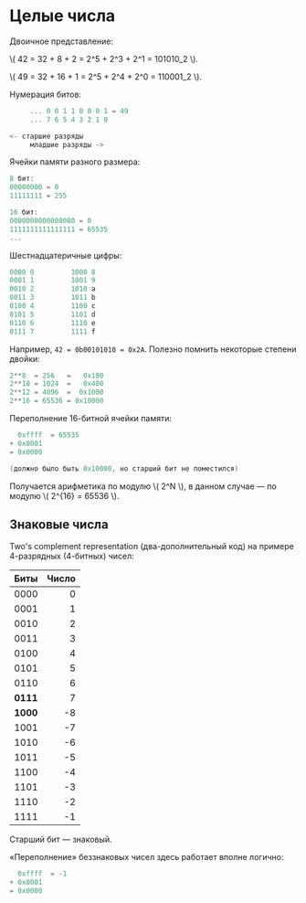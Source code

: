 # Целые числа

Двоичное представление:

\\( 42 = 32 + 8 + 2 = 2^5 + 2^3 + 2^1 = 101010_2 \\).

\\( 49 = 32 + 16 + 1 = 2^5 + 2^4 + 2^0 = 110001_2 \\).

Нумерация битов:

```c
     ... 0 0 1 1 0 0 0 1 = 49
     ... 7 6 5 4 3 2 1 0

<- старшие разряды
     младшие разряды ->
```

Ячейки памяти разного размера:

```c
8 бит:
00000000 = 0
11111111 = 255

16 бит:
0000000000000000 = 0
1111111111111111 = 65535
...
```

Шестнадцатеричные цифры:

```c
0000 0         1000 8
0001 1         1001 9
0010 2         1010 a
0011 3         1011 b
0100 4         1100 c
0101 5         1101 d
0110 6         1110 e
0111 7         1111 f
```

Например, `42 = 0b00101010 = 0x2A`. Полезно помнить некоторые степени двойки:

```c
2**8  = 256   =   0x100
2**10 = 1024  =   0x400
2**12 = 4096  =  0x1000
2**16 = 65536 = 0x10000
```

Переполнение 16-битной ячейки памяти:

```c
  0xffff  = 65535
+ 0x0001
= 0x0000

(должно было быть 0x10000, но старший бит не поместился)
```

Получается арифметика по модулю \\( 2^N \\), в данном случае — по модулю \\( 2^{16} = 65536 \\).

## Знаковые числа

Two's complement representation (два-дополнительный код) 
на примере 4-разрядных (4-битных) чисел:

| Биты | Число |
|------|------:|
0000 | 0
0001 | 1
0010 | 2
0011 | 3
0100 | 4
0101 | 5
0110 | 6
**0111** | 7
**1000** | -8
1001 | -7
1010 | -6
1011 | -5
1100 | -4
1101 | -3
1110 | -2
1111 | -1

Старший бит — знаковый.

«Переполнение» беззнаковых чисел здесь работает вполне логично:
```c
  0xffff  = -1
+ 0x0001
= 0x0000
```
